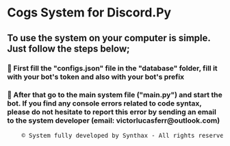 <h1> Cogs System for Discord.Py </h1>

<h2> To use the system on your computer is simple. Just follow the steps below; </h2>

<h3> 🔑 First fill the "configs.json" file in the "database" folder, fill it with your bot's token and also with your bot's prefix </h3>

<h3> 🔧 After that go to the main system file ("main.py") and start the bot. If you find any console errors related to code syntax, please do not hesitate to report this error by sending an email to the system developer (email: victorlucasferr@outlook.com) </h3>

<pre>
    &copy; System fully developed by Synthax - All rights reserved
</pre>